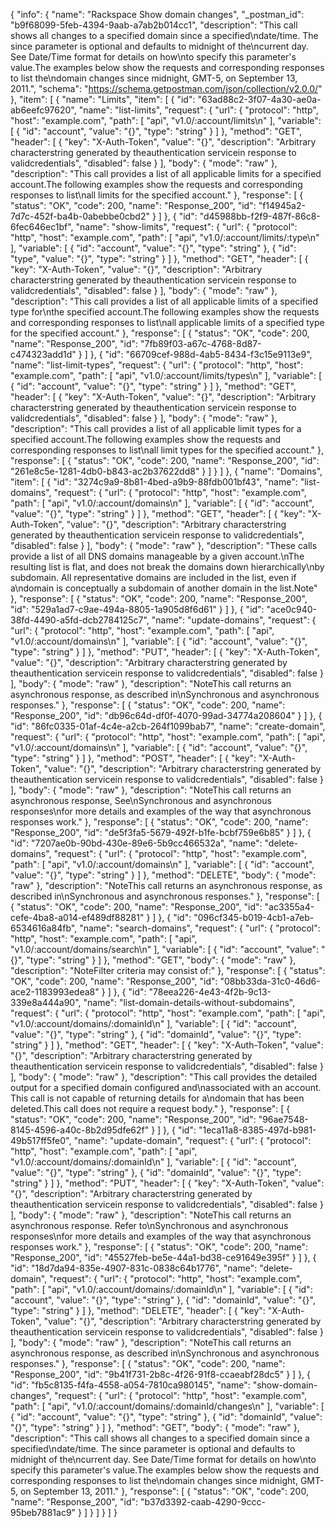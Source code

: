 {
  "info": {
    "name": "Rackspace Show domain changes",
    "_postman_id": "b9f68099-5feb-4394-9aab-a7ab2b014cc1",
    "description": "This call shows all changes to a specified domain since a specified\ndate/time. The since parameter is optional and defaults to midnight of the\ncurrent day. See Date/Time format for details on how\nto specify this parameter's value.The examples below show the requests and corresponding responses to list the\ndomain changes since midnight, GMT-5, on September 13, 2011.",
    "schema": "https://schema.getpostman.com/json/collection/v2.0.0/"
  },
  "item": [
    {
      "name": "Limits",
      "item": [
        {
          "id": "63ad88c2-3f07-4a30-ae0a-ab6eefc97620",
          "name": "list-limits",
          "request": {
            "url": {
              "protocol": "http",
              "host": "example.com",
              "path": [
                "api",
                "v1.0/:account/limits\n"
              ],
              "variable": [
                {
                  "id": "account",
                  "value": "{}",
                  "type": "string"
                }
              ]
            },
            "method": "GET",
            "header": [
              {
                "key": "X-Auth-Token",
                "value": "{}",
                "description": "Arbitrary characterstring generated by theauthentication servicein response to validcredentials",
                "disabled": false
              }
            ],
            "body": {
              "mode": "raw"
            },
            "description": "This call provides a list of all applicable limits for a specified account.The following examples show the requests and corresponding responses to list\nall limits for the specified account."
          },
          "response": [
            {
              "status": "OK",
              "code": 200,
              "name": "Response_200",
              "id": "f14945a2-7d7c-452f-ba4b-0abebbe0cbd2"
            }
          ]
        },
        {
          "id": "d45988bb-f2f9-487f-86c8-6fec646ec1bf",
          "name": "show-limits",
          "request": {
            "url": {
              "protocol": "http",
              "host": "example.com",
              "path": [
                "api",
                "v1.0/:account/limits/:type\n"
              ],
              "variable": [
                {
                  "id": "account",
                  "value": "{}",
                  "type": "string"
                },
                {
                  "id": "type",
                  "value": "{}",
                  "type": "string"
                }
              ]
            },
            "method": "GET",
            "header": [
              {
                "key": "X-Auth-Token",
                "value": "{}",
                "description": "Arbitrary characterstring generated by theauthentication servicein response to validcredentials",
                "disabled": false
              }
            ],
            "body": {
              "mode": "raw"
            },
            "description": "This call provides a list of all applicable limits of a specified type for\nthe specified account.The following examples show the requests and corresponding responses to list\nall applicable limits of a specified type for the specified account."
          },
          "response": [
            {
              "status": "OK",
              "code": 200,
              "name": "Response_200",
              "id": "7fb89f03-a67c-4768-8d87-c474323add1d"
            }
          ]
        },
        {
          "id": "66709cef-988d-4ab5-8434-f3c15e9113e9",
          "name": "list-limit-types",
          "request": {
            "url": {
              "protocol": "http",
              "host": "example.com",
              "path": [
                "api",
                "v1.0/:account/limits/types\n"
              ],
              "variable": [
                {
                  "id": "account",
                  "value": "{}",
                  "type": "string"
                }
              ]
            },
            "method": "GET",
            "header": [
              {
                "key": "X-Auth-Token",
                "value": "{}",
                "description": "Arbitrary characterstring generated by theauthentication servicein response to validcredentials",
                "disabled": false
              }
            ],
            "body": {
              "mode": "raw"
            },
            "description": "This call provides a list of all applicable limit types for a specified account.The following examples show the requests and corresponding responses to list\nall limit types for the specified account."
          },
          "response": [
            {
              "status": "OK",
              "code": 200,
              "name": "Response_200",
              "id": "261e8c5e-1281-4db0-b843-ac2b37622dd8"
            }
          ]
        }
      ]
    },
    {
      "name": "Domains",
      "item": [
        {
          "id": "3274c9a9-8b81-4bed-a9b9-88fdb001bf43",
          "name": "list-domains",
          "request": {
            "url": {
              "protocol": "http",
              "host": "example.com",
              "path": [
                "api",
                "v1.0/:account/domains\n"
              ],
              "variable": [
                {
                  "id": "account",
                  "value": "{}",
                  "type": "string"
                }
              ]
            },
            "method": "GET",
            "header": [
              {
                "key": "X-Auth-Token",
                "value": "{}",
                "description": "Arbitrary characterstring generated by theauthentication servicein response to validcredentials",
                "disabled": false
              }
            ],
            "body": {
              "mode": "raw"
            },
            "description": "These calls provide a list of all DNS domains manageable by a given account.\nThe resulting list is flat, and does not break the domains down hierarchically\nby subdomain. All representative domains are included in the list, even if a\ndomain is conceptually a subdomain of another domain in the list.Note"
          },
          "response": [
            {
              "status": "OK",
              "code": 200,
              "name": "Response_200",
              "id": "529a1ad7-c9ae-494a-8805-1a905d8f6d61"
            }
          ]
        },
        {
          "id": "ace0c940-38fd-4490-a5fd-dcb2784125c7",
          "name": "update-domains",
          "request": {
            "url": {
              "protocol": "http",
              "host": "example.com",
              "path": [
                "api",
                "v1.0/:account/domains\n"
              ],
              "variable": [
                {
                  "id": "account",
                  "value": "{}",
                  "type": "string"
                }
              ]
            },
            "method": "PUT",
            "header": [
              {
                "key": "X-Auth-Token",
                "value": "{}",
                "description": "Arbitrary characterstring generated by theauthentication servicein response to validcredentials",
                "disabled": false
              }
            ],
            "body": {
              "mode": "raw"
            },
            "description": "NoteThis call returns an asynchronous response, as described in\nSynchronous and asynchronous responses."
          },
          "response": [
            {
              "status": "OK",
              "code": 200,
              "name": "Response_200",
              "id": "db96c64d-df0f-4070-99ad-34774a208604"
            }
          ]
        },
        {
          "id": "86fc0335-01af-4c4e-a2cb-264f1099bab7",
          "name": "create-domain",
          "request": {
            "url": {
              "protocol": "http",
              "host": "example.com",
              "path": [
                "api",
                "v1.0/:account/domains\n"
              ],
              "variable": [
                {
                  "id": "account",
                  "value": "{}",
                  "type": "string"
                }
              ]
            },
            "method": "POST",
            "header": [
              {
                "key": "X-Auth-Token",
                "value": "{}",
                "description": "Arbitrary characterstring generated by theauthentication servicein response to validcredentials",
                "disabled": false
              }
            ],
            "body": {
              "mode": "raw"
            },
            "description": "NoteThis call returns an asynchronous response, See\nSynchronous and asynchronous responses\nfor more details and examples of the way that asynchronous responses work."
          },
          "response": [
            {
              "status": "OK",
              "code": 200,
              "name": "Response_200",
              "id": "de5f3fa5-5679-492f-b1fe-bcbf759e6b85"
            }
          ]
        },
        {
          "id": "7207ae0b-90bd-430e-89e6-5b9cc466532a",
          "name": "delete-domains",
          "request": {
            "url": {
              "protocol": "http",
              "host": "example.com",
              "path": [
                "api",
                "v1.0/:account/domains\n"
              ],
              "variable": [
                {
                  "id": "account",
                  "value": "{}",
                  "type": "string"
                }
              ]
            },
            "method": "DELETE",
            "body": {
              "mode": "raw"
            },
            "description": "NoteThis call returns an asynchronous response, as described in\nSynchronous and asynchronous responses."
          },
          "response": [
            {
              "status": "OK",
              "code": 200,
              "name": "Response_200",
              "id": "ac3355a4-cefe-4ba8-a014-ef489df88281"
            }
          ]
        },
        {
          "id": "096cf345-b019-4cb1-a7eb-6534616a84fb",
          "name": "search-domains",
          "request": {
            "url": {
              "protocol": "http",
              "host": "example.com",
              "path": [
                "api",
                "v1.0/:account/domains/search\n"
              ],
              "variable": [
                {
                  "id": "account",
                  "value": "{}",
                  "type": "string"
                }
              ]
            },
            "method": "GET",
            "body": {
              "mode": "raw"
            },
            "description": "NoteFilter criteria may consist of:"
          },
          "response": [
            {
              "status": "OK",
              "code": 200,
              "name": "Response_200",
              "id": "08bb33da-31c0-46d6-ace2-1183993edea8"
            }
          ]
        },
        {
          "id": "78eea226-4e43-4f2b-9c13-339e8a444a90",
          "name": "list-domain-details-without-subdomains",
          "request": {
            "url": {
              "protocol": "http",
              "host": "example.com",
              "path": [
                "api",
                "v1.0/:account/domains/:domainId\n"
              ],
              "variable": [
                {
                  "id": "account",
                  "value": "{}",
                  "type": "string"
                },
                {
                  "id": "domainId",
                  "value": "{}",
                  "type": "string"
                }
              ]
            },
            "method": "GET",
            "header": [
              {
                "key": "X-Auth-Token",
                "value": "{}",
                "description": "Arbitrary characterstring generated by theauthentication servicein response to validcredentials",
                "disabled": false
              }
            ],
            "body": {
              "mode": "raw"
            },
            "description": "This call provides the detailed output for a specified domain configured and\nassociated with an account. This call is not capable of returning details for a\ndomain that has been deleted.This call does not require a request body."
          },
          "response": [
            {
              "status": "OK",
              "code": 200,
              "name": "Response_200",
              "id": "96ae7548-8145-4596-a40c-8b2d95dfe62f"
            }
          ]
        },
        {
          "id": "1eca11a8-8385-497d-b981-49b517ff5fe0",
          "name": "update-domain",
          "request": {
            "url": {
              "protocol": "http",
              "host": "example.com",
              "path": [
                "api",
                "v1.0/:account/domains/:domainId\n"
              ],
              "variable": [
                {
                  "id": "account",
                  "value": "{}",
                  "type": "string"
                },
                {
                  "id": "domainId",
                  "value": "{}",
                  "type": "string"
                }
              ]
            },
            "method": "PUT",
            "header": [
              {
                "key": "X-Auth-Token",
                "value": "{}",
                "description": "Arbitrary characterstring generated by theauthentication servicein response to validcredentials",
                "disabled": false
              }
            ],
            "body": {
              "mode": "raw"
            },
            "description": "NoteThis call returns an asynchronous response. Refer to\nSynchronous and asynchronous responses\nfor more details and examples of the way that asynchronous responses work."
          },
          "response": [
            {
              "status": "OK",
              "code": 200,
              "name": "Response_200",
              "id": "45527feb-be5e-44a1-bd38-ce91649e395f"
            }
          ]
        },
        {
          "id": "18d7da94-835e-4907-831c-0838c64b1776",
          "name": "delete-domain",
          "request": {
            "url": {
              "protocol": "http",
              "host": "example.com",
              "path": [
                "api",
                "v1.0/:account/domains/:domainId\n"
              ],
              "variable": [
                {
                  "id": "account",
                  "value": "{}",
                  "type": "string"
                },
                {
                  "id": "domainId",
                  "value": "{}",
                  "type": "string"
                }
              ]
            },
            "method": "DELETE",
            "header": [
              {
                "key": "X-Auth-Token",
                "value": "{}",
                "description": "Arbitrary characterstring generated by theauthentication servicein response to validcredentials",
                "disabled": false
              }
            ],
            "body": {
              "mode": "raw"
            },
            "description": "NoteThis call returns an asynchronous response, as described in\nSynchronous and asynchronous responses."
          },
          "response": [
            {
              "status": "OK",
              "code": 200,
              "name": "Response_200",
              "id": "9b41f731-2b8c-4f26-91f8-ccaeabf28dc5"
            }
          ]
        },
        {
          "id": "fb5c8135-f4fa-4558-a054-7810ca980145",
          "name": "show-domain-changes",
          "request": {
            "url": {
              "protocol": "http",
              "host": "example.com",
              "path": [
                "api",
                "v1.0/:account/domains/:domainId/changes\n"
              ],
              "variable": [
                {
                  "id": "account",
                  "value": "{}",
                  "type": "string"
                },
                {
                  "id": "domainId",
                  "value": "{}",
                  "type": "string"
                }
              ]
            },
            "method": "GET",
            "body": {
              "mode": "raw"
            },
            "description": "This call shows all changes to a specified domain since a specified\ndate/time. The since parameter is optional and defaults to midnight of the\ncurrent day. See Date/Time format for details on how\nto specify this parameter's value.The examples below show the requests and corresponding responses to list the\ndomain changes since midnight, GMT-5, on September 13, 2011."
          },
          "response": [
            {
              "status": "OK",
              "code": 200,
              "name": "Response_200",
              "id": "b37d3392-caab-4290-9ccc-95beb7881ac9"
            }
          ]
        }
      ]
    }
  ]
}